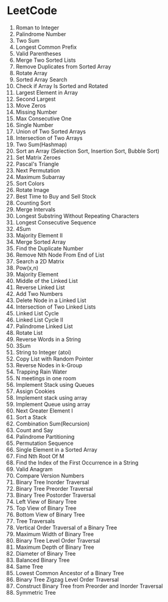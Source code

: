 # LeetCode
1. Roman to Integer
2. Palindrome Number
3. Two Sum
4. Longest Common Prefix
5. Valid Parentheses
6. Merge Two Sorted Lists
7. Remove Duplicates from Sorted Array
8. Rotate Array
9. Sorted Array Search
10. Check if Array Is Sorted and Rotated
11. Largest Element in Array
12. Second Largest
13. Move Zeros
14. Missing Number
15. Max Consecutive One
16. Single Number
17. Union of Two Sorted Arrays
18. Intersection of Two Arrays
19. Two Sum(Hashmap)
20. Sort an Array (Selection Sort, Insertion Sort, Bubble Sort)
21. Set Matrix Zeroes
22. Pascal's Triangle
23. Next Permutation
24. Maximum Subarray
25. Sort Colors
26. Rotate Image
27. Best Time to Buy and Sell Stock
28. Counting Sort
29. Merge Intervals
30. Longest Substring Without Repeating Characters
31. Longest Consecutive Sequence
32. 4Sum
33. Majority Element II
34. Merge Sorted Array
35. Find the Duplicate Number
36. Remove Nth Node From End of List
37. Search a 2D Matrix
38. Pow(x,n)
39. Majority Element
40. Middle of the Linked List
41. Reverse Linked List
42. Add Two Numbers
43. Delete Node in a Linked List
44. Intersection of Two Linked Lists
45. Linked List Cycle
46. Linked List Cycle II
47. Palindrome Linked List
48. Rotate List
49. Reverse Words in a String
50. 3Sum
51. String to Integer (atoi)
52. Copy List with Random Pointer
53. Reverse Nodes in k-Group
55. Trapping Rain Water
56. N meetings in one room
57. Implement Stack using Queues
58. Assign Cookies
59. Implement stack using array
60. Implement Queue using array
61. Next Greater Element I
62. Sort a Stack
63.  Combination Sum(Recursion)
64.  Count and Say
65.  Palindrome Partitioning
66.  Permutation Sequence
67.  Single Element in a Sorted Array
68.  Find Nth Root Of M
69.  Find the Index of the First Occurrence in a String
70.  Valid Anagram
71.  Compare Version Numbers
72.  Binary Tree Inorder Traversal
73.  Binary Tree Preorder Traversal
74.  Binary Tree Postorder Traversal
75.  Left View of Binary Tree
76.  Top View of Binary Tree
77.  Bottom View of Binary Tree
78.  Tree Traversals
79.  Vertical Order Traversal of a Binary Tree
80.  Maximum Width of Binary Tree
81.  Binary Tree Level Order Traversal
82.  Maximum Depth of Binary Tree
83.  Diameter of Binary Tree
84.  Balanced Binary Tree
85.  Same Tree
86.  Lowest Common Ancestor of a Binary Tree
87.  Binary Tree Zigzag Level Order Traversal
88.  Construct Binary Tree from Preorder and Inorder Traversal
89.  Symmetric Tree

